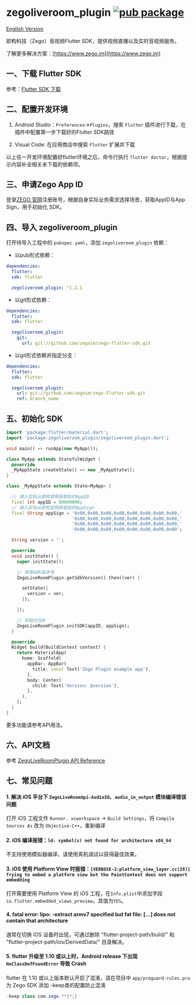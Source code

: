 # zegoliveroom_plugin [![pub package](https://img.shields.io/pub/v/zegoliveroom_plugin.svg)](https://pub.dartlang.org/packages/zegoliveroom_plugin)

[English Version](https://github.com/zegoim/zego-flutter-sdk/blob/master/README.md)

即构科技（Zego）音视频Flutter SDK，提供视频直播以及实时音视频服务。

了解更多解决方案：[https://www.zego.im](https://www.zego.im)

## 一、下载 Flutter SDK

参考：[Flutter SDK 下载](https://flutter.dev/docs/get-started/install)

## 二、配置开发环境

1. Android Studio：`Preferences`->`Plugins`，搜索 `Flutter` 插件进行下载，在插件中配置第一步下载好的Flutter SDK路径

2. Visual Code: 在应用商店中搜索 `Flutter` 扩展并下载

以上任一开发环境配置好flutter环境之后，命令行执行 `flutter doctor`，根据提示内容补全相关未下载的依赖项。

## 三、申请Zego App ID

登录[ZEGO 官网](https://www.zego.im)注册账号，根据自身实际业务需求选择场景，获取AppID与App Sign，用于初始化 SDK。

## 四、导入 zegoliveroom_plugin

打开待导入工程中的 `pubspec.yaml`，添加 `zegoliveroom_plugin` 依赖：

* 以pub形式依赖：

```yaml
dependencies:
  flutter:
  sdk: flutter

  zegoliveroom_plugin: ^1.2.1
```

* 以git形式依赖：

```yaml
dependencies:
  flutter:
  sdk: flutter

  zegoliveroom_plugin:
    git:
      url: git://github.com/zegoim/zego-flutter-sdk.git
```

* 以git形式依赖并指定分支：

```yaml
dependencies:
  flutter:
  sdk: flutter

  zegoliveroom_plugin:
    url: git://github.com/zegoim/zego-flutter-sdk.git
    ref: branch_name
```

## 五、初始化 SDK

```Dart
import 'package:flutter/material.dart';
import 'package:zegoliveroom_plugin/zegoliveroom_plugin.dart';

void main() => runApp(new MyApp());

class MyApp extends StatefulWidget {
  @override
  _MyAppState createState() => new _MyAppState();
}

class _MyAppState extends State<MyApp> {

  // 填入实际从即构官网获取到的AppID
  final int appID = 00000000;
  // 填入实际从即构官网获取到的AppSign
  final String appSign = '0x00,0x00,0x00,0x00,0x00,0x00,0x00,0x00,'
                         '0x00,0x00,0x00,0x00,0x00,0x00,0x00,0x00,'
                         '0x00,0x00,0x00,0x00,0x00,0x00,0x00,0x00,'
                         '0x00,0x00,0x00,0x00,0x00,0x00,0x00,0x00';

  String version = '';

  @override
  void initState() {
    super.initState();

    // 获取SDK版本号
    ZegoLiveRoomPlugin.getSdkVersion().then((ver) {

      setState({
        version = ver;
      });

    });

    // 初始化SDK
    ZegoLiveRoomPlugin.initSDK(appID, appSign);
  }

  @override
  Widget build(BuildContext context) {
    return MaterialApp(
      home: Scaffold(
        appBar: AppBar(
          title: const Text('Zego Plugin example app'),
        ),
        body: Center(
          child: Text('Version: $version'),
        ),
      ),
    );
  }
}
```

更多功能请参考API用法。

## 六、API文档

参考 [ZegoLiveRoomPlugin API Reference](https://pub.dev/documentation/zegoliveroom_plugin/latest/)

## 七、常见问题

#### 1. 解决 iOS 平台下 `ZegoLiveRoomApi-AudioIO`、`audio_in_output` 模块编译错误问题

打开 iOS 工程文件 `Runner. xcworkspace` -> `Build Settings`，将 `Compile Sources As` 改为 `Objective-C++`，重新编译

#### 2. iOS 编译报错：`ld: symbol(s) not found for architecture x86_64`

不支持使用模拟器编译，请使用真机调试以获得最佳效果。

#### 3. iOS 使用 Platform View 时报错：`[VERBOSE-2:platform_view_layer.cc(28)] Trying to embed a platform view but the PaintContext does not support embedding`

打开需要使用 Platform View 的 iOS 工程，在`Info.plist`中添加字段`io.flutter.embedded_views_preview`，其值为`YES`。

#### 4. fatal error: lipo: -extract armv7 specified but fat file: [...] does not contain that architecture

通常在切换 iOS 设备时出现，可通过删除 "flutter-project-path/build/" 和 "flutter-project-path/ios/DerivedData/" 目录解决。

#### 5. flutter 升级至 1.10 或以上时，Android release 下出现 `NoClassDefFoundError` 导致 Crash

flutter 在 1.10 或以上版本默认开启了混淆，请在项目中 `app/proguard-rules.pro` 为 Zego SDK 添加 -keep类的配置防止混淆

```java
-keep class com.zego.**{*;}
```
